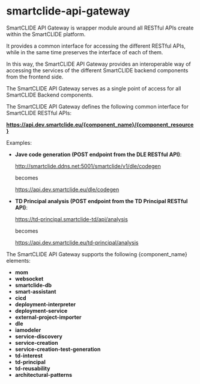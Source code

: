 # smartclide-api-gateway

SmartCLIDE API Gateway is wrapper module around all RESTful APIs create within the SmartCLIDE platform.

It provides a common interface for accessing the different RESTful APIs, while in the same time preserves the interface of each of them.

In this way, the SmartCLIDE API Gateway provides an interoperable way of accessing the services of the different SmartCLIDE backend components from the frontend side.

The SmartCLIDE API Gateway serves as a single point of access for all SmartCLIDE Backend components.

The SmartCLIDE API Gateway defines the following common interface for SmartCLIDE RESTful APIs:

**https://api.dev.smartclide.eu/{component_name}/{component_resource}**

Examples:

- **Jave code generation (POST endpoint from the DLE RESTful API)**:

	http://smartclide.ddns.net:5001/smartclide/v1/dle/codegen

	becomes

	https://api.dev.smartclide.eu/dle/codegen


- **TD Principal analysis (POST endpoint from the TD Principal RESTful API)**:

	https://td-principal.smartclide-td/api/analysis

	becomes

	https://api.dev.smartclide.eu/td-principal/analysis

The SmartCLIDE API Gateway supports the following {component_name} elements:

- **mom**
- **websocket**
- **smartclide-db**
- **smart-assistant**
- **cicd**
- **deployment-interpreter**
- **deployment-service**
- **external-project-importer**
- **dle**
- **iamodeler**
- **service-discovery**
- **service-creation**
- **service-creation-test-generation**
- **td-interest**
- **td-principal**
- **td-reusability**
- **architectural-patterns**
